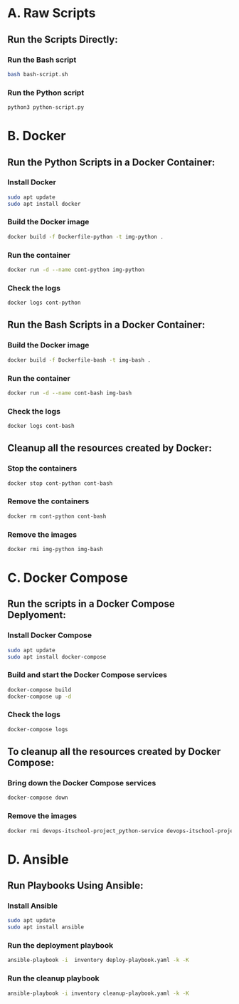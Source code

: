 # A. Raw Scripts

## Run the Scripts Directly:

###  Run the Bash script

```bash
bash bash-script.sh
```

###  Run the Python script

```bash
python3 python-script.py
```


# B. Docker

## Run the Python Scripts in a Docker Container:

###   Install Docker

```bash
sudo apt update
sudo apt install docker
```



###   Build the Docker image

```bash
docker build -f Dockerfile-python -t img-python .
```

###   Run the container

```bash
docker run -d --name cont-python img-python
```

###   Check the logs

```bash
docker logs cont-python
```


## Run the Bash Scripts in a Docker Container:


###   Build the Docker image

```bash
docker build -f Dockerfile-bash -t img-bash .
```

###   Run the container
```bash
docker run -d --name cont-bash img-bash
```

###   Check the logs

```bash
docker logs cont-bash
```

##  Cleanup all the resources created by Docker:

###   Stop the containers

```bash
docker stop cont-python cont-bash
```
###   Remove the containers

```bash
docker rm cont-python cont-bash
```

###   Remove the images

```bash
docker rmi img-python img-bash
```


# C. Docker Compose 

## Run the scripts in a Docker Compose Deplyoment:

###   Install Docker Compose

```bash
sudo apt update
sudo apt install docker-compose
```


###   Build and start the Docker Compose services

```bash
docker-compose build
docker-compose up -d
```

###   Check the logs

```bash
docker-compose logs
```


## To cleanup all the resources created by Docker Compose:

###   Bring down the Docker Compose services

```bash
docker-compose down
```

###   Remove the images

```bash
docker rmi devops-itschool-project_python-service devops-itschool-project_bash-service
```

# D. Ansible

## Run Playbooks Using Ansible:

### Install Ansible

```bash
sudo apt update
sudo apt install ansible
```

###   Run the deployment playbook

```bash
ansible-playbook -i  inventory deploy-playbook.yaml -k -K
```

###  Run the cleanup playbook

```bash
ansible-playbook -i inventory cleanup-playbook.yaml -k -K 
```


